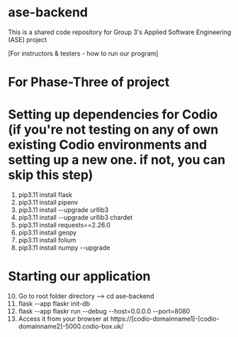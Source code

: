# ase-backend
This is a shared code repository for Group 3's Applied Software Engineering (ASE) project

[For instructors & testers - how to run our program]

# For Phase-Three of project
# Setting up dependencies for Codio (if you're not testing on any of own existing Codio environments and setting up a new one. if not, you can skip this step)
1. pip3.11 install flask
2. pip3.11 install pipenv
3. pip3.11 install --upgrade urllib3
4. pip3.11 install --upgrade urllib3 chardet
5. pip3.11 install requests==2.26.0
6. pip3.11 install geopy
7. pip3.11 install folium
8. pip3.11 install numpy --upgrade

# Starting our application
10. Go to root folder directory --> cd ase-backend
11. flask --app flaskr init-db
12. flask --app flaskr run --debug --host=0.0.0.0 --port=8080
13. Access it from your browser at https://[codio-domainname1]-[codio-domainname2]-5000.codio-box.uk/
